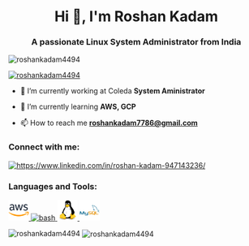 <h1 align="center">Hi 👋, I'm Roshan Kadam</h1>
<h3 align="center">A passionate Linux System Administrator from India</h3>

<p align="left"> <img src="https://komarev.com/ghpvc/?username=roshankadam4494&label=Profile%20views&color=0e75b6&style=flat" alt="roshankadam4494" /> </p>

<p align="left"> <a href="https://github.com/ryo-ma/github-profile-trophy"><img src="https://github-profile-trophy.vercel.app/?username=roshankadam4494" alt="roshankadam4494" /></a> </p>

- 🔭 I’m currently working at Coleda **System Aministrator**

- 🌱 I’m currently learning **AWS, GCP**

- 📫 How to reach me **roshankadam7786@gmail.com**

<h3 align="left">Connect with me:</h3>
<p align="left">
<a href="https://linkedin.com/in/https://www.linkedin.com/in/roshan-kadam-947143236/" target="blank"><img align="center" src="https://raw.githubusercontent.com/rahuldkjain/github-profile-readme-generator/master/src/images/icons/Social/linked-in-alt.svg" alt="https://www.linkedin.com/in/roshan-kadam-947143236/" height="30" width="40" /></a>
</p>

<h3 align="left">Languages and Tools:</h3>
<p align="left"> <a href="https://aws.amazon.com" target="_blank" rel="noreferrer"> <img src="https://raw.githubusercontent.com/devicons/devicon/master/icons/amazonwebservices/amazonwebservices-original-wordmark.svg" alt="aws" width="40" height="40"/> </a> <a href="https://www.gnu.org/software/bash/" target="_blank" rel="noreferrer"> <img src="https://www.vectorlogo.zone/logos/gnu_bash/gnu_bash-icon.svg" alt="bash" width="40" height="40"/> </a> <a href="https://www.linux.org/" target="_blank" rel="noreferrer"> <img src="https://raw.githubusercontent.com/devicons/devicon/master/icons/linux/linux-original.svg" alt="linux" width="40" height="40"/> </a> <a href="https://www.mysql.com/" target="_blank" rel="noreferrer"> <img src="https://raw.githubusercontent.com/devicons/devicon/master/icons/mysql/mysql-original-wordmark.svg" alt="mysql" width="40" height="40"/> </a> </p>

<p><img align="left" src="https://github-readme-stats.vercel.app/api/top-langs?username=roshankadam4494&show_icons=true&locale=en&layout=compact" alt="roshankadam4494" /></p>

<p>&nbsp;<img align="center" src="https://github-readme-stats.vercel.app/api?username=roshankadam4494&show_icons=true&locale=en" alt="roshankadam4494" /></p>
